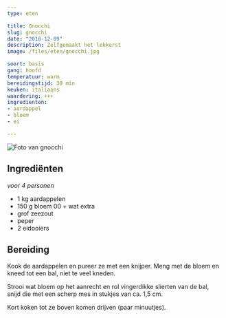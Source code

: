 ```yaml
---
type: eten

title: Gnocchi
slug: gnocchi
date: "2018-12-09"
description: Zelfgemaakt het lekkerst
image: /files/eten/gnocchi.jpg

soort: basis
gang: hoofd
temperatuur: warm
bereidingstijd: 30 min
keuken: italiaans
waardering: +++
ingredienten:
- aardappel
- bloem
- ei

---
```


![Foto van gnocchi](/files/eten/gnocchi.jpg)

## Ingrediënten

*voor 4 personen*

* 1 kg aardappelen
* 150 g bloem 00 + wat extra
* grof zeezout
* peper
* 2 eidooiers

## Bereiding

Kook de aardappelen en pureer ze met een knijper. Meng met de bloem en kneed tot een bal, niet te veel kneden.

Strooi wat bloem op het aanrecht en rol vingerdikke slierten van de bal, snijd die met een scherp mes in stukjes van ca. 1,5 cm.

Kort koken tot ze boven komen drijven (paar minuutjes).